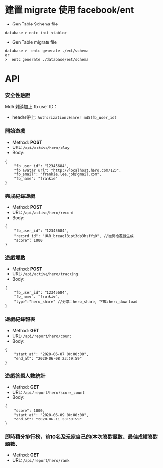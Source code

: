 
  
# 建置 migrate 使用 facebook/ent    
    
- Gen Table Schema file
 ```    
database > entc init <table>    
```    
- Gen Table migrate file
 ```    
database >  entc generate ./ent/schema     
or    
>  entc generate ./database/ent/schema     
```    
    
# API    

### 安全性驗證

Md5 雜湊加上 fb user ID：
- header帶上: ```Authorization:Bearer md5(fb_user_id)```


### 開始遊戲  
- Method: **POST**  
- URL: ```/api/active/hero/play```  
- Body:  
```  
{  
    "fb_user_id": "12345684",  
    "fb_avatar_url": "http://localhost.hero.com/123",  
    "fb_email": "frankie.lee.job@gmail.com",  
    "fb_name": "frankie"  
}  
```  
  
### 完成紀錄遊戲  
- Method: **POST**  
- URL: ```/api/active/hero/record```  
- Body:  
```  
{  
    "fb_user_id": "12345684",  
    "record_id": "UAR_breaql3ipt3dp3hsffq0", //從開始遊戲生成
    "score": 1000  
}  
```  
  
### 遊戲埋點  
- Method: **POST**  
- URL: ```/api/active/hero/tracking```   
- Body:  
```  
{  
    "fb_user_id": "12345684",  
    "fb_name": "frankie",  
    "type":"hero_share" //分享：hero_share, 下載:hero_download  
}  
```

### 遊戲紀錄報表  
- Method: **GET**  
- URL: ```/api/report/hero/count```   
- Body:  
```  
{
    "start_at": "2020-06-07 00:00:00",
    "end_at": "2020-06-08 23:59:59"
} 
```

### 遊戲答題人數統計
- Method: **GET**  
- URL: ```/api/report/hero/score_count```   
- Body:  
```  
{
    "score": 1000,
    "start_at": "2020-06-09 00:00:00",
    "end_at": "2020-06-11 23:59:59"
}
```

### 即時積分排行榜，前10名及玩家自己的(本次答對題數、最佳成績答對題數、
- Method: **GET**  
- URL: ```/api/report/hero/rank```
